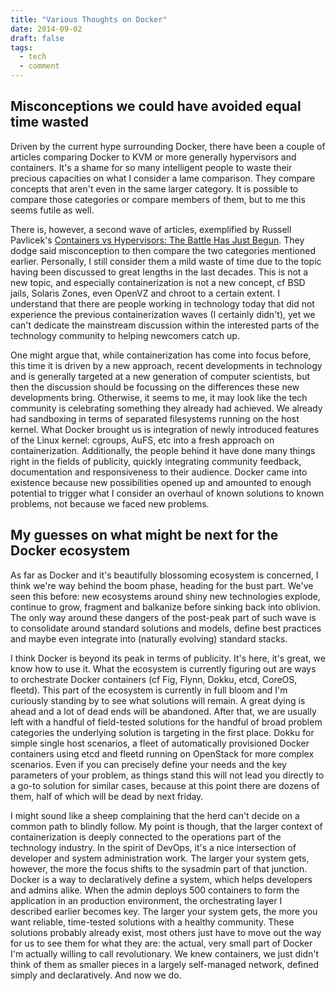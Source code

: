 ```yaml
---
title: "Various Thoughts on Docker"
date: 2014-09-02
draft: false
tags:
  - tech
  - comment
---
```

## Misconceptions we could have avoided equal time wasted

Driven by the current hype surrounding Docker, there have been a couple of articles comparing Docker to KVM or more generally hypervisors and containers. It's a shame for so many intelligent people to waste their precious capacities on what I consider a lame comparison. They compare concepts that aren't even in the same larger category. It is possible to compare those categories or compare members of them, but to me this seems futile as well.

There is, however, a second wave of articles, exemplified by Russell Pavlicek's [Containers vs Hypervisors: The Battle Has Just Begun](http://www.linux.com/news/enterprise/cloud-computing/785769-containers-vs-hypervisors-the-battle-has-just-begun). They dodge said misconception to then compare the two categories mentioned earlier. Personally, I still consider them a mild waste of time due to the topic having been discussed to great lengths in the last decades. This is not a new topic, and especially containerization is not a new concept, cf BSD jails, Solaris Zones, even OpenVZ and chroot to a certain extent. I understand that there are people working in technology today that did not experience the previous containerization waves (I certainly didn't), yet we can't dedicate the mainstream discussion within the interested parts of the technology community to helping newcomers catch up.

One might argue that, while containerization has come into focus before, this time it is driven by a new approach, recent developments in technology and is generally targeted at a new generation of computer scientists, but then the discussion should be focussing on the differences these new developments bring. Otherwise, it seems to me, it may look like the tech community is celebrating something they already had achieved. We already had sandboxing in terms of separated filesystems running on the host kernel. What Docker brought us is integration of newly introduced features of the Linux kernel: cgroups, AuFS, etc into a fresh approach on containerization. Additionally, the people behind it have done many things right in the fields of publicity, quickly integrating community feedback, documentation and responsiveness to their audience. Docker came into existence because new possibilities opened up and amounted to enough potential to trigger what I consider an overhaul of known solutions to known problems, not because we faced new problems.

## My guesses on what might be next for the Docker ecosystem

As far as Docker and it's beautifully blossoming ecosystem is concerned, I think we're way behind the boom phase, heading for the bust part. We've seen this before: new ecosystems around shiny new technologies explode, continue to grow, fragment and balkanize before sinking back into oblivion. The only way around these dangers of the post-peak part of such wave is to consolidate around standard solutions and models, define best practices and maybe even integrate into (naturally evolving) standard stacks.

I think Docker is beyond its peak in terms of publicity. It's here, it's great, we know how to use it. What the ecosystem is currently figuring out are ways to orchestrate Docker containers (cf Fig, Flynn, Dokku, etcd, CoreOS, fleetd). This part of the ecosystem is currently in full bloom and I'm curiously standing by to see what solutions will remain. A great dying is ahead and a lot of dead ends will be abandoned. After that, we are usually left with a handful of field-tested solutions for the handful of broad problem categories the underlying solution is targeting in the first place. Dokku for simple single host scenarios, a fleet of automatically provisioned Docker containers using etcd and fleetd running on OpenStack for more complex scenarios. Even if you can precisely define your needs and the key parameters of your problem, as things stand this will not lead you directly to a go-to solution for similar cases, because at this point there are dozens of them, half of which will be dead by next friday.

I might sound like a sheep complaining that the herd can't decide on a common path to blindly follow. My point is though, that the larger context of containerization is deeply connected to the operations part of the technology industry. In the spirit of DevOps, it's a nice intersection of developer and system administration work. The larger your system gets, however, the more the focus shifts to the sysadmin part of that junction. Docker is a way to declaratively define a system, which helps developers and admins alike. When the admin deploys 500 containers to form the application in an production environment, the orchestrating layer I described earlier becomes key. The larger your system gets, the more you want reliable, time-tested solutions with a healthy community. These solutions probably already exist, most others just have to move out the way for us to see them for what they are: the actual, very small part of Docker I'm actually willing to call revolutionary. We knew containers, we just didn't think of them as smaller pieces in a largely self-managed network, defined simply and declaratively. And now we do.
